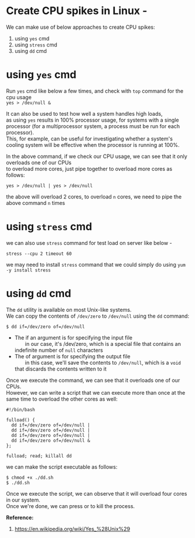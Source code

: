 # Create CPU spikes in Linux - 

We can make use of below approaches to create CPU spikes:  
1. using `yes` cmd
2. using `stress` cmd
3. using `dd` cmd

# using `yes` cmd
Run `yes` cmd like below a few times, and check with `top` command for the cpu usage  
`yes > /dev/null &`  

It can also be used to test how well a system handles high loads,  
as using `yes` results in 100% processor usage, for systems with a single processor (for a multiprocessor system, a process must be run for each processor).  
This, for example, can be useful for investigating whether a system's cooling system will be effective when the processor is running at 100%.  

In the above command, if we check our CPU usage, we can see that it only overloads one of our CPUs  
to overload more cores, just pipe together to overload more cores as follows:  

```shell
yes > /dev/null | yes > /dev/null
```
the above will overload 2 cores, to overload `n` cores, we need to pipe the above command `n` times  

# using `stress` cmd

we can also use `stress` command for test load on server like below -  

`stress --cpu 2 timeout 60`  

we may need to install `stress` command that we could simply do using `yum -y install stress`  

# using `dd` cmd

The `dd` utility is available on most Unix-like systems.  
We can copy the contents of `/dev/zero` to `/dev/null` using the `dd` command:  
```shell
$ dd if=/dev/zero of=/dev/null
```
- The if an argument is for specifying the input file  
  in our case, it's /dev/zero, which is a special file that contains an indefinite number of `null` characters  
- The of argument is for specifying the output file  
  in this case, we'll save the contents to `/dev/null`, which is a `void` that discards the contents written to it  

Once we execute the command, we can see that it overloads one of our CPUs.  
However, we can write a script that we can execute more than once at the same time to overload the other cores as well:  

```shell
#!/bin/bash

fulload() {
  dd if=/dev/zero of=/dev/null |
  dd if=/dev/zero of=/dev/null |
  dd if=/dev/zero of=/dev/null |
  dd if=/dev/zero of=/dev/null &
};

fulload; read; killall dd
```

we can make the script executable as follows:  
```shell
$ chmod +x ./dd.sh
$ ./dd.sh
```
Once we execute the script, we can observe that it will overload four cores in our system.  
Once we're done, we can press <Enter> or <CTRL-C> to kill the process.  

**Reference:**  
1. https://en.wikipedia.org/wiki/Yes_%28Unix%29

